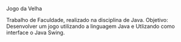 Jogo da Velha

Trabalho de Faculdade, realizado na disciplina de Java.
Objetivo: Desenvolver um jogo utilizando a linguagem Java e Utlizando como interface o Java Swing.
